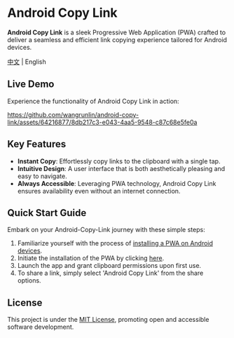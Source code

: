 # Android Copy Link

**Android Copy Link** is a sleek Progressive Web Application (PWA) crafted to deliver a seamless and efficient link copying experience tailored for Android devices.

[中文](./README-zh.md) | English

## Live Demo

Experience the functionality of Android Copy Link in action:

https://github.com/wangrunlin/android-copy-link/assets/64216877/8db217c3-e043-4aa5-9548-c87c68e5fe0a

## Key Features
- **Instant Copy**: Effortlessly copy links to the clipboard with a single tap.
- **Intuitive Design**: A user interface that is both aesthetically pleasing and easy to navigate.
- **Always Accessible**: Leveraging PWA technology, Android Copy Link ensures availability even without an internet connection.

## Quick Start Guide

Embark on your Android-Copy-Link journey with these simple steps:

1. Familiarize yourself with the process of [installing a PWA on Android devices][1].
2. Initiate the installation of the PWA by clicking [here][2].
3. Launch the app and grant clipboard permissions upon first use.
4. To share a link, simply select 'Android Copy Link' from the share options.

## License

This project is under the [MIT License](./LICENSE), promoting open and accessible software development.

[1]: https://support.google.com/chrome/answer/9658361
[2]: https://android-copy-link.pages.dev/
